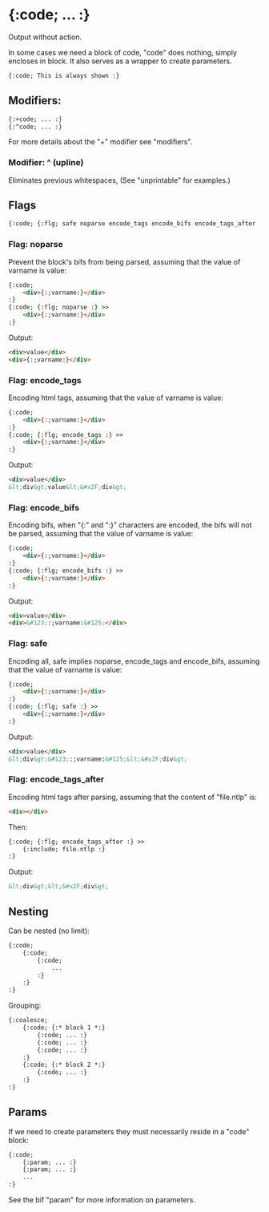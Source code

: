 {:code; ... :}
==============

Output without action.

In some cases we need a block of code, "code" does nothing, simply encloses in block. It also serves as a wrapper to create parameters.

```html
{:code; This is always shown :}
```

Modifiers:
----------

```html
{:+code; ... :}
{:^code; ... :}
```

For more details about the "+" modifier see "modifiers".

### Modifier: ^ (upline)

Eliminates previous whitespaces, (See "unprintable" for examples.)

Flags
-----

```html
{:code; {:flg; safe noparse encode_tags encode_bifs encode_tags_after :} >> ... :}
```

### Flag: noparse

Prevent the block's bifs from being parsed, assuming that the value of varname is value:

```html
{:code;
    <div>{:;varname:}</div>
:}
{:code; {:flg; noparse :} >>
    <div>{:;varname:}</div>
:}
```

Output:

```html
<div>value</div>
<div>{:;varname:}</div>
```

### Flag: encode_tags

Encoding html tags, assuming that the value of varname is value:

```html
{:code;
    <div>{:;varname:}</div>
:}
{:code; {:flg; encode_tags :} >>
    <div>{:;varname:}</div>
:}
```

Output:

```html
<div>value</div>
&lt;div&gt;value&lt;&#x2F;div&gt;
```

### Flag: encode_bifs

Encoding bifs, when "{:" and ":}" characters are encoded, the bifs will not be parsed, assuming that the value of varname is value:

```html
{:code;
    <div>{:;varname:}</div>
:}
{:code; {:flg; encode_bifs :} >>
    <div>{:;varname:}</div>
:}
```

Output:

```html
<div>value</div>
<div>&#123;:;varname:&#125;</div>
```

### Flag: safe

Encoding all, safe implies noparse, encode_tags and encode_bifs, assuming that the value of varname is value:

```html
{:code;
    <div>{:;varname:}</div>
:}
{:code; {:flg; safe :} >>
    <div>{:;varname:}</div>
:}
```

Output:

```html
<div>value</div>
&lt;div&gt;&#123;:;varname:&#125;&lt;&#x2F;div&gt;
```

### Flag: encode_tags_after

Encoding html tags after parsing, assuming that the content of "file.ntlp" is:

```html
<div></div>
```

Then:

```html
{:code; {:flg; encode_tags_after :} >>
    {:include; file.ntlp :}
:}
```

Output:

```html
&lt;div&gt;&lt;&#x2F;div&gt;
```

Nesting
-------

Can be nested (no limit):

```html
{:code;
    {:code;
        {:code;
            ...
        :}
    :}
:}
```

Grouping:

```html
{:coalesce;
    {:code; {:* block 1 *:}
        {:code; ... :}
        {:code; ... :}
        {:code; ... :}
    :}
    {:code; {:* block 2 *:}
        {:code; ... :}
    :}
:}
```

Params
------

If we need to create parameters they must necessarily reside in a "code" block:

```html
{:code;
    {:param; ... :}
    {:param; ... :}
    ...
:}
```

See the bif "param" for more information on parameters.
